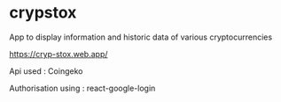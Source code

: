# crypstox

App to display information and historic data of various cryptocurrencies

https://cryp-stox.web.app/

Api used : Coingeko

Authorisation using : react-google-login
